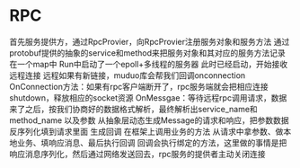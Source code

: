 # RPC
首先服务提供方，通过RpcProvier，向RpcProvier注册服务对象和服务方法
通过protobuf提供的抽象的service和method来把服务对象和其对应的服务方法记录在一个map中
Run中启动了一个epoll+多线程的服务器
此时已经启动，开始接收远程连接
远程如果有新链接，muduo库会帮我们回调onconnection
OnConnection方法：如果有rpc客户端断开了，rpc服务端就会把相应连接shutdown，释放相应的socket资源
OnMessgae：等待远程rpc调用请求，数据来了之后，按我们协商好的数据格式解析，最终解析出service_name和method_name
以及参数
从抽象层动态生成Message的请求和响应，把参数数据反序列化填到请求里面
生成回调
在框架上调用业务的方法
从请求中拿参数、做本地业务、填响应消息、最后执行回调
回调会执行绑定的方法，这里做的事情是把响应消息序列化，然后通过网络发送回去，rpc服务的提供者主动关闭连接